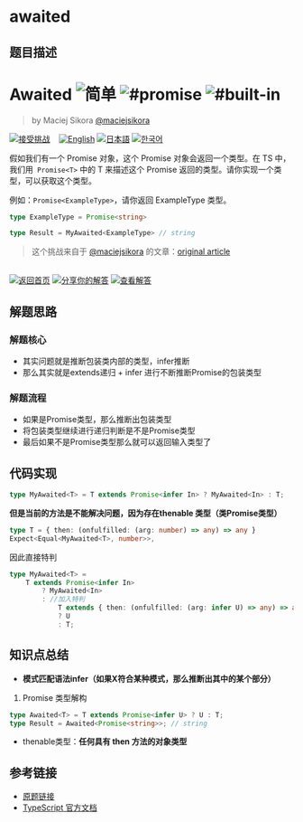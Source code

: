 # awaited

## 题目描述

<!--info-header-start--><h1>Awaited <img src="https://img.shields.io/badge/-%E7%AE%80%E5%8D%95-7aad0c" alt="简单"/> <img src="https://img.shields.io/badge/-%23promise-999" alt="#promise"/> <img src="https://img.shields.io/badge/-%23built--in-999" alt="#built-in"/></h1><blockquote><p>by Maciej Sikora <a href="https://github.com/maciejsikora" target="_blank">@maciejsikora</a></p></blockquote><p><a href="https://tsch.js.org/189/play/zh-CN" target="_blank"><img src="https://img.shields.io/badge/-%E6%8E%A5%E5%8F%97%E6%8C%91%E6%88%98-3178c6?logo=typescript&logoColor=white" alt="接受挑战"/></a> &nbsp;&nbsp;&nbsp;<a href="./README.md" target="_blank"><img src="https://img.shields.io/badge/-English-gray" alt="English"/></a>  <a href="./README.ja.md" target="_blank"><img src="https://img.shields.io/badge/-%E6%97%A5%E6%9C%AC%E8%AA%9E-gray" alt="日本語"/></a>  <a href="./README.ko.md" target="_blank"><img src="https://img.shields.io/badge/-%ED%95%9C%EA%B5%AD%EC%96%B4-gray" alt="한국어"/></a> </p><!--info-header-end-->

假如我们有一个 Promise 对象，这个 Promise 对象会返回一个类型。在 TS 中，我们用` Promise<T>` 中的 T 来描述这个 Promise 返回的类型。请你实现一个类型，可以获取这个类型。

例如：`Promise<ExampleType>`，请你返回 ExampleType 类型。

```ts
type ExampleType = Promise<string>

type Result = MyAwaited<ExampleType> // string
```

> 这个挑战来自于 [@maciejsikora](https://github.com/maciejsikora) 的文章：[original article](https://dev.to/macsikora/advanced-typescript-exercises-question-1-45k4)

<!--info-footer-start--><br><a href="../../README.zh-CN.md" target="_blank"><img src="https://img.shields.io/badge/-%E8%BF%94%E5%9B%9E%E9%A6%96%E9%A1%B5-grey" alt="返回首页"/></a> <a href="https://tsch.js.org/189/answer/zh-CN" target="_blank"><img src="https://img.shields.io/badge/-%E5%88%86%E4%BA%AB%E4%BD%A0%E7%9A%84%E8%A7%A3%E7%AD%94-teal" alt="分享你的解答"/></a> <a href="https://tsch.js.org/189/solutions" target="_blank"><img src="https://img.shields.io/badge/-%E6%9F%A5%E7%9C%8B%E8%A7%A3%E7%AD%94-de5a77?logo=awesome-lists&logoColor=white" alt="查看解答"/></a> <!--info-footer-end-->


## 解题思路

### 解题核心

- 其实问题就是推断包装类内部的类型，infer推断
- 那么其实就是extends递归 + infer 进行不断推断Promise的包装类型

### 解题流程

- 如果是Promise类型，那么推断出包装类型
- 将包装类型继续进行递归判断是不是Promise类型
- 最后如果不是Promise类型那么就可以返回输入类型了

## 代码实现

```typescript
type MyAwaited<T> = T extends Promise<infer In> ? MyAwaited<In> : T;
```

**但是当前的方法是不能解决问题，因为存在thenable 类型（类Promise类型）**

```typescript
type T = { then: (onfulfilled: (arg: number) => any) => any }
Expect<Equal<MyAwaited<T>, number>>,
```

因此直接特判

```typescript
type MyAwaited<T> =
	T extends Promise<infer In>
		? MyAwaited<In>
		: //加入特判
			T extends { then: (onfulfilled: (arg: infer U) => any) => any }
			? U
			: T;
```
## 知识点总结

- **模式匹配语法infer（如果X符合某种模式，那么推断出其中的某个部分）**

1. Promise 类型解构

``` typescript
type Awaited<T> = T extends Promise<infer U> ? U : T;
type Result = Awaited<Promise<string>>; // string
```

- thenable类型：**任何具有 then 方法的对象类型**


## 参考链接

- [原题链接](https://github.com/type-challenges/type-challenges/tree/main/questions/00189-easy-awaited)
- [TypeScript 官方文档](https://www.typescriptlang.org/docs/)
